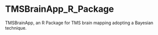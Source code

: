 # TMSBrainApp_R_Package
TMSBrainApp, an R Package for TMS brain mapping adopting a Bayesian technique.
